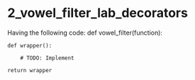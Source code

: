 
# 2_vowel_filter_lab_decorators

Having the following code:
def vowel_filter(function):

    def wrapper():

        # TODO: Implement

    return wrapper

